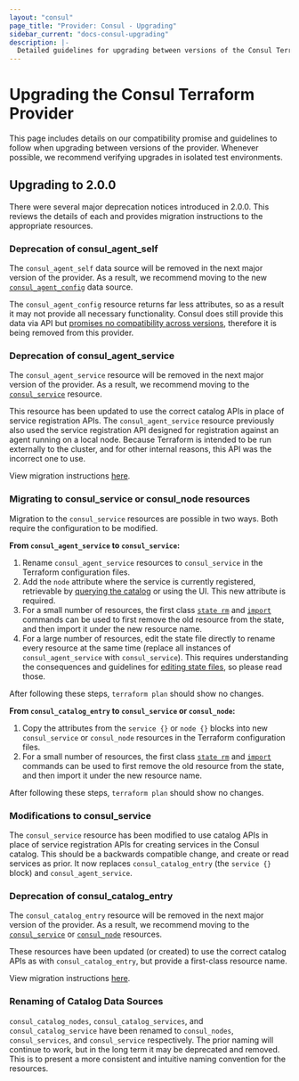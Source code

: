 ```yaml
---
layout: "consul"
page_title: "Provider: Consul - Upgrading"
sidebar_current: "docs-consul-upgrading"
description: |-
  Detailed guidelines for upgrading between versions of the Consul Terraform Provider.
---
```


# Upgrading the Consul Terraform Provider

This page includes details on our compatibility promise and guidelines to
follow when upgrading between versions of the provider. Whenever possible,
we recommend verifying upgrades in isolated test environments.

## Upgrading to 2.0.0

There were several major deprecation notices introduced in 2.0.0. This
reviews the details of each and provides migration instructions to the
appropriate resources.

### Deprecation of consul_agent_self

The `consul_agent_self` data source will be removed in the next major version
of the provider. As a result, we recommend moving to the new [`consul_agent_config`](/docs/providers/consul/d/agent_config.html) data source.

The `consul_agent_config` resource returns far less attributes, so as a result
it may not provide all necessary functionality. Consul does still provide this data via API but [promises no
compatibility across versions](https://www.consul.io/docs/upgrade-specific.html#config-section-of-agent-self-endpoint-has-changed),
therefore it is being removed from this provider.

### Deprecation of consul_agent_service

The `consul_agent_service` resource will be removed in the next major version
of the provider. As a result, we recommend moving to the [`consul_service`](/docs/providers/consul/r/service.html) resource.

This resource has been updated to use the correct catalog APIs in place
of service registration APIs. The `consul_agent_service` resource previously also
used the service registration API designed for registration against an agent
running on a local node. Because Terraform is intended to be run externally to
the cluster, and for other internal reasons, this API was the incorrect one to use.

View migration instructions [here][migrate_service].

### Migrating to consul_service or consul_node resources

Migration to the `consul_service` resources are possible in two ways. Both require
the configuration to be modified.

**From `consul_agent_service` to `consul_service`:**

1. Rename `consul_agent_service` resources to `consul_service` in the Terraform configuration files.
1. Add the `node` attribute where the service is currently registered, retrievable
by [querying the catalog](https://www.consul.io/api/catalog.html#list-nodes-for-service) or using the UI. This new attribute is required.
1. For a small number of resources, the first class [`state rm`](https://www.terraform.io/docs/commands/state/rm.html) and [`import`](https://www.terraform.io/docs/import/usage.html) commands can
be used to first remove the old resource from the state, and then import it under the new resource
name.
1. For a large number of resources, edit the state file directly to rename every resource at
the same time (replace all instances of `consul_agent_service` with `consul_service`). This
requires understanding the consequences and guidelines for [editing state files](https://www.terraform.io/docs/backends/state.html#manual-state-pull-push),
so please read those.

After following these steps,  `terraform plan` should show no changes.

**From `consul_catalog_entry` to `consul_service` or `consul_node`:**

1. Copy the attributes from the `service {}` or `node {}` blocks into
new `consul_service` or `consul_node` resources in the Terraform
configuration files.
1. For a small number of resources, the first class [`state rm`](https://www.terraform.io/docs/commands/state/rm.html) and [`import`](https://www.terraform.io/docs/import/usage.html) commands can
be used to first remove the old resource from the state, and then import it under the new resource
name.

After following these steps,  `terraform plan` should show no changes.

### Modifications to consul_service

The `consul_service` resource has been modified to use catalog APIs in place
of service registration APIs for creating services in the Consul catalog. This should
be a backwards compatible change, and create or read services as prior. It now replaces `consul_catalog_entry` (the `service {}` block) and `consul_agent_service`.

### Deprecation of consul_catalog_entry

The `consul_catalog_entry` resource will be removed in the next major version
of the provider. As a result, we recommend moving to the [`consul_service`](/docs/providers/consul/r/service.html) or [`consul_node`](/docs/providers/consul/r/node.html) resources.

These resources have been updated (or created) to use the correct catalog APIs as with `consul_catalog_entry`, but provide a first-class resource name.

View migration instructions [here][migrate_service].

### Renaming of Catalog Data Sources

`consul_catalog_nodes`, `consul_catalog_services`, and `consul_catalog_service` have been renamed to
`consul_nodes`, `consul_services`, and `consul_service` respectively. The prior naming will
continue to work, but in the long term it may be deprecated and removed. This is to present
a more consistent and intuitive naming convention for the resources.

[migrate_service]: /docs/providers/consul/upgrading.html#migrating-to-consul_service-or-consul_node "Migrate to consul_service or consul_node"
